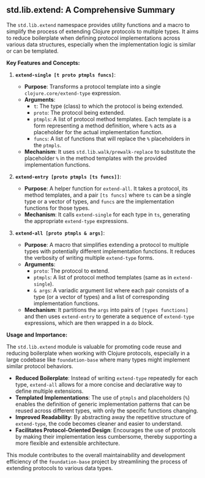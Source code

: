 ## std.lib.extend: A Comprehensive Summary

The `std.lib.extend` namespace provides utility functions and a macro to simplify the process of extending Clojure protocols to multiple types. It aims to reduce boilerplate when defining protocol implementations across various data structures, especially when the implementation logic is similar or can be templated.

**Key Features and Concepts:**

1.  **`extend-single [t proto ptmpls funcs]`**:
    *   **Purpose**: Transforms a protocol template into a single `clojure.core/extend-type` expression.
    *   **Arguments**:
        *   `t`: The type (class) to which the protocol is being extended.
        *   `proto`: The protocol being extended.
        *   `ptmpls`: A list of protocol method templates. Each template is a form representing a method definition, where `%` acts as a placeholder for the actual implementation function.
        *   `funcs`: A list of functions that will replace the `%` placeholders in the `ptmpls`.
    *   **Mechanism**: It uses `std.lib.walk/prewalk-replace` to substitute the placeholder `%` in the method templates with the provided implementation functions.

2.  **`extend-entry [proto ptmpls [ts funcs]]`**:
    *   **Purpose**: A helper function for `extend-all`. It takes a protocol, its method templates, and a pair `[ts funcs]` where `ts` can be a single type or a vector of types, and `funcs` are the implementation functions for those types.
    *   **Mechanism**: It calls `extend-single` for each type in `ts`, generating the appropriate `extend-type` expressions.

3.  **`extend-all [proto ptmpls & args]`**:
    *   **Purpose**: A macro that simplifies extending a protocol to multiple types with potentially different implementation functions. It reduces the verbosity of writing multiple `extend-type` forms.
    *   **Arguments**:
        *   `proto`: The protocol to extend.
        *   `ptmpls`: A list of protocol method templates (same as in `extend-single`).
        *   `& args`: A variadic argument list where each pair consists of a type (or a vector of types) and a list of corresponding implementation functions.
    *   **Mechanism**: It partitions the `args` into pairs of `[types functions]` and then uses `extend-entry` to generate a sequence of `extend-type` expressions, which are then wrapped in a `do` block.

**Usage and Importance:**

The `std.lib.extend` module is valuable for promoting code reuse and reducing boilerplate when working with Clojure protocols, especially in a large codebase like `foundation-base` where many types might implement similar protocol behaviors.

*   **Reduced Boilerplate**: Instead of writing `extend-type` repeatedly for each type, `extend-all` allows for a more concise and declarative way to define multiple extensions.
*   **Templated Implementations**: The use of `ptmpls` and placeholders (`%`) enables the definition of generic implementation patterns that can be reused across different types, with only the specific functions changing.
*   **Improved Readability**: By abstracting away the repetitive structure of `extend-type`, the code becomes cleaner and easier to understand.
*   **Facilitates Protocol-Oriented Design**: Encourages the use of protocols by making their implementation less cumbersome, thereby supporting a more flexible and extensible architecture.

This module contributes to the overall maintainability and development efficiency of the `foundation-base` project by streamlining the process of extending protocols to various data types.
